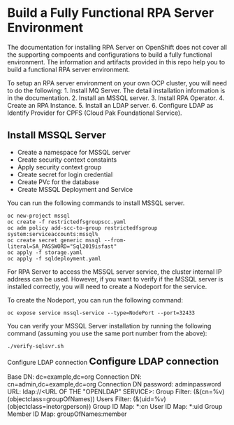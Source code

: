 # Build a Fully Functional RPA Server Environment

The documentation for installing RPA Server on OpenShift does not cover all the supporting compoents and configurations to build a fully functional environment. The information and artifacts provided in this repo help you to build a functional RPA server environment. 

To setup an RPA server environment on your own OCP cluster, you will need to do the following:
    1. Install MQ Server. The detail installation information is in the documentation.
    2. Install an MSSQL server.
    3. Install RPA Operator.
    4. Create an RPA Instance.
    5. Install an LDAP server.
    6. Configure LDAP as Identify Provider for CPFS (Cloud Pak Foundational Service).

<span style="font-size: 22px;"><b>Install MSSQL Server</b></span>
---
   - Create a namespace for MSSQL server
   - Create security context constaints
   - Apply security context group
   - Create secret for login credential
   - Create PVc for the database
   - Create MSSQL Deployment and Service

You can run the following commands to install MSSQL server.

```
oc new-project mssql
oc create -f restrictedfsgroupscc.yaml
oc adm policy add-scc-to-group restrictedfsgroup system:serviceaccounts:mssql%  
oc create secret generic mssql --from-literal=SA_PASSWORD="Sql2019isfast"
oc apply -f storage.yaml
oc apply -f sqldeployment.yaml
```

For RPA Server to access the MSSQL server service, the cluster internal IP address can be used. However, if you want to verify if the MSSQL server is installed correctly, you will need to create a Nodeport for the service. 

To create the Nodeport, you can run the following command: 
```
oc expose service mssql-service --type=NodePort --port=32433
```

You can verify your MSSQL Server installation by running the following command (assuming you use the same port number from the above): 
```
./verify-sqlsvr.sh
```


Configure LDAP connection
<span style="font-size: 22px;"><b>Configure LDAP connection</b></span>

Base DN: dc=example,dc=org
Connection DN: cn=admin,dc=example,dc=org
Connection DN password: adminpassword
URL: ldap://<URL OF THE "OPENLDAP" SERVICE>:<port>
Group Filter: (&(cn=%v)(objectclass=groupOfNames))
Users Filter: (&(uid=%v)(objectclass=inetorgperson))
Group ID Map: *:cn
User ID Map: *:uid
Group Member ID Map: groupOfNames:member
